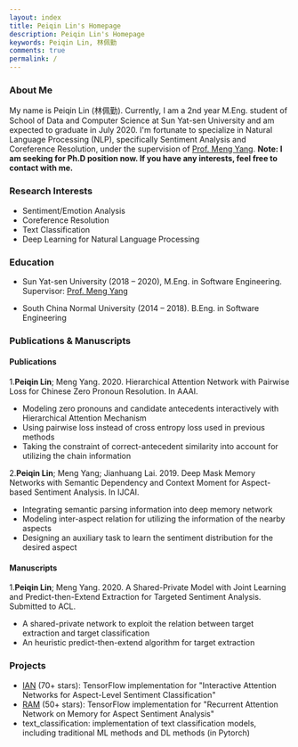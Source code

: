 ```yaml
---
layout: index
title: Peiqin Lin's Homepage
description: Peiqin Lin's Homepage
keywords: Peiqin Lin, 林佩勤
comments: true
permalink: /
---
```


### About Me

My name is Peiqin Lin (林佩勤). Currently, I am a 2nd year M.Eng. student of School of Data and Computer Science at Sun Yat-sen University and am expected to graduate in July 2020. I'm fortunate to specialize in Natural Language Processing (NLP), specifically Sentiment Analysis and Coreference Resolution, under the supervision of [Prof. Meng Yang](http://www.smartllv.com/members.html). **Note: I am seeking for Ph.D position now. If you have any interests, feel free to contact with me.**

### Research Interests

- Sentiment/Emotion Analysis
- Coreference Resolution
- Text Classification
- Deep Learning for Natural Language Processing

### Education

- Sun Yat-sen University (2018 – 2020), M.Eng. in Software Engineering. Supervisor: [Prof. Meng Yang](http://www.smartllv.com/members.html)

- South China Normal University (2014 – 2018). B.Eng. in Software Engineering

### Publications & Manuscripts

#### Publications

1.**Peiqin Lin**; Meng Yang. 2020. Hierarchical Attention Network with Pairwise Loss for Chinese Zero Pronoun Resolution. In AAAI.

- Modeling zero pronouns and candidate antecedents interactively with Hierarchical Attention Mechanism
- Using pairwise loss instead of cross entropy loss used in previous methods
- Taking the constraint of correct-antecedent similarity into account for utilizing the chain information

2.**Peiqin Lin**; Meng Yang; Jianhuang Lai. 2019. Deep Mask Memory Networks with Semantic Dependency and Context Moment for Aspect-based Sentiment Analysis. In IJCAI.

- Integrating semantic parsing information into deep memory network
- Modeling inter-aspect relation for utilizing the information of the nearby aspects
- Designing an auxiliary task to learn the sentiment distribution for the desired aspect

#### Manuscripts

1.**Peiqin Lin**; Meng Yang. 2020. A Shared-Private Model with Joint Learning and Predict-then-Extend Extraction for Targeted Sentiment Analysis. Submitted to ACL.

- A shared-private network to exploit the relation between target extraction and target classification
- An heuristic predict-then-extend algorithm for target extraction

### Projects

- [IAN](https://github.com/lpq29743/IAN) (70+ stars): TensorFlow implementation for "Interactive Attention Networks for Aspect-Level Sentiment Classification"
- [RAM](https://github.com/lpq29743/RAM) (50+ stars): TensorFlow implementation for "Recurrent Attention Network on Memory for Aspect Sentiment Analysis"
- text_classification: implementation of text classification models, including traditional ML methods and DL methods (in Pytorch)

<!-- ### Social

{% for website in site.data.social %}
* {{ website.sitename }}：[@{{ website.name }}]({{ website.url }})
  {% endfor %} -->